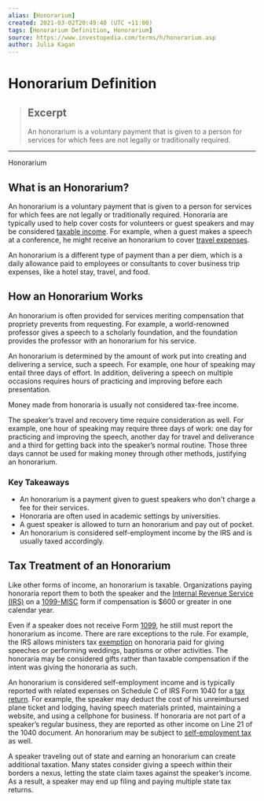```yaml
---
alias: [Honorarium]
created: 2021-03-02T20:49:40 (UTC +11:00)
tags: [Honorarium Definition, Honorarium]
source: https://www.investopedia.com/terms/h/honorarium.asp
author: Julia Kagan
---
```


# Honorarium Definition

> ## Excerpt
> An honorarium is a voluntary payment that is given to a person for services for which fees are not legally or traditionally required.

---

Honorarium
## What is an Honorarium?

An honorarium is a voluntary payment that is given to a person for services for which fees are not legally or traditionally required. Honoraria are typically used to help cover costs for volunteers or guest speakers and may be considered [taxable income](https://www.investopedia.com/terms/t/taxableincome.asp). For example, when a guest makes a speech at a conference, he might receive an honorarium to cover [travel expenses](https://www.investopedia.com/terms/t/taxableincome.asp).

An honorarium is a different type of payment than a per diem, which is a daily allowance paid to employees or consultants to cover business trip expenses, like a hotel stay, travel, and food.

## How an Honorarium Works

An honorarium is often provided for services meriting compensation that propriety prevents from requesting. For example, a world-renowned professor gives a speech to a scholarly foundation, and the foundation provides the professor with an honorarium for his service.

An honorarium is determined by the amount of work put into creating and delivering a service, such a speech. For example, one hour of speaking may entail three days of effort. In addition, delivering a speech on multiple occasions requires hours of practicing and improving before each presentation.

Money made from honoraria is usually not considered tax-free income.

The speaker’s travel and recovery time require consideration as well. For example, one hour of speaking may require three days of work: one day for practicing and improving the speech, another day for travel and deliverance and a third for getting back into the speaker’s normal routine. Those three days cannot be used for making money through other methods, justifying an honorarium.

### Key Takeaways

-   An honorarium is a payment given to guest speakers who don't charge a fee for their services.
-   Honoraria are often used in academic settings by universities.
-   A guest speaker is allowed to turn an honorarium and pay out of pocket.
-   An honorarium is considered self-employment income by the IRS and is usually taxed accordingly.

## Tax Treatment of an Honorarium

Like other forms of income, an honorarium is taxable. Organizations paying honoraria report them to both the speaker and the [Internal Revenue Service (IRS)](https://www.investopedia.com/terms/i/irs.asp) on a [1099-MISC](https://www.investopedia.com/terms/f/form1099-misc.asp) form if compensation is $600 or greater in one calendar year.

Even if a speaker does not receive Form [1099](https://www.investopedia.com/financial-edge/0110/10-things-you-should-know-about-1099s.aspx), he still must report the honorarium as income. There are rare exceptions to the rule. For example, the IRS allows ministers tax [exemption](https://www.investopedia.com/terms/e/exemption.asp) on honoraria paid for giving speeches or performing weddings, baptisms or other activities. The honoraria may be considered gifts rather than taxable compensation if the intent was giving the honoraria as such.

An honorarium is considered self-employment income and is typically reported with related expenses on Schedule C of IRS Form 1040 for a [tax return](https://www.investopedia.com/terms/t/taxreturn.asp). For example, the speaker may deduct the cost of his unreimbursed plane ticket and lodging, having speech materials printed, maintaining a website, and using a cellphone for business. If honoraria are not part of a speaker’s regular business, they are reported as other income on Line 21 of the 1040 document. An honorarium may be subject to [self-employment tax](https://www.investopedia.com/terms/s/selfemploymenttax.asp) as well.

A speaker traveling out of state and earning an honorarium can create additional taxation. Many states consider giving a speech within their borders a nexus, letting the state claim taxes against the speaker’s income. As a result, a speaker may end up filing and paying multiple state tax returns.
